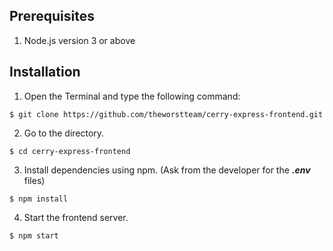 
## Prerequisites

1. Node.js version 3 or above

## Installation

1. Open the Terminal and type the following command: 

```
$ git clone https://github.com/theworstteam/cerry-express-frontend.git
```

2. Go to the directory.

```
$ cd cerry-express-frontend
```

3. Install dependencies using npm. (Ask from the developer for the ***.env*** files)

```
$ npm install
```

4. Start the frontend server.

```
$ npm start
```
